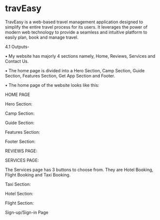 # travEasy
TravEasy is a web-based travel management application designed to simplify the entire travel process for its users. It leverages the power of modern web technology to provide a seamless and intuitive platform to easily plan, book and manage travel. 

4.1 Outputs-

•	My website has majorly 4 sections namely, Home, Reviews, Services and Contact Us.

•	The home page is divided into a Hero Section, Camp Section, Guide Section, Features Section, Get App Section and Footer.

•	The home page of the website looks like this:


HOME PAGE


Hero Section:

 





Camp Section:

 


Guide Section:

 

Features Section:

 



Footer Section:

 

REVIEWS PAGE:

 




SERVICES PAGE:

The Services page has 3 buttons to choose from. They are Hotel Booking, Flight Booking and Taxi Booking.

 



Taxi Section:

 



Hotel Section:

 







Flight Section:

 



Sign-up/Sign-in Page


 
